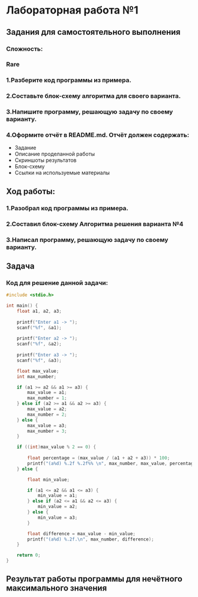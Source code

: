 # Лабораторная работа №1
## Задания для самостоятельного выполнения
### Сложность:
### Rare
### 1.Разберите код программы из примера.
### 2.Составьте блок-схему алгоритма для своего варианта.
### 3.Напишите программу, решающую задачу по своему варианту.
### 4.Оформите отчёт в README.md. Отчёт должен содержать:
* Задание
* Описание проделанной работы
* Скриншоты результатов
* Блок-схему
* Ссылки на используемые материалы
## Ход работы:
### 1.Разобрал код программы из примера.
### 2.Составил блок-схему Алгоритма решения варианта №4

### 3.Написал программу, решающую задачу по своему варианту.
## Задача

### Код для решение данной задачи:
```c
#include <stdio.h>

int main() {
    float a1, a2, a3;
    
    printf("Enter a1 -> ");
    scanf("%f", &a1);
    
    printf("Enter a2 -> ");
    scanf("%f", &a2);
    
    printf("Enter a3 -> ");
    scanf("%f", &a3);

    float max_value;
    int max_number;

    if (a1 >= a2 && a1 >= a3) {
        max_value = a1;
        max_number = 1;
    } else if (a2 >= a1 && a2 >= a3) {
        max_value = a2;
        max_number = 2;
    } else {
        max_value = a3;
        max_number = 3;
    }

    if ((int)max_value % 2 == 0) {
    	
        float percentage = (max_value / (a1 + a2 + a3)) * 100;
        printf("(a%d) %.2f %.2f%% \n", max_number, max_value, percentage);
    } else {

        float min_value;

        if (a1 <= a2 && a1 <= a3) {
            min_value = a1;
        } else if (a2 <= a1 && a2 <= a3) {
            min_value = a2;
        } else {
            min_value = a3;
        }

        float difference = max_value - min_value;
        printf("(a%d) %.2f.\n", max_number, difference);
    }

    return 0;
}
```
## Результат работы программы для нечётного максимального значения 